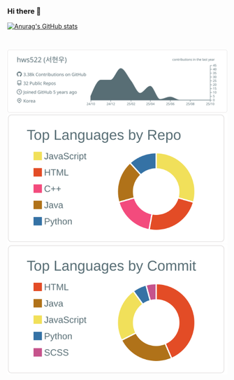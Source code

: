 ### Hi there 👋

[![Anurag's GitHub stats](https://github-readme-stats.vercel.app/api?username=hws522)](https://github.com/anuraghazra/github-readme-stats)

<br>


[![](https://raw.githubusercontent.com/hws522/hws522/main/profile-summary-card-output/default/0-profile-details.svg)](https://github.com/vn7n24fzkq/github-profile-summary-cards)
[![](https://raw.githubusercontent.com/hws522/hws522/main/profile-summary-card-output/default/1-repos-per-language.svg)](https://github.com/vn7n24fzkq/github-profile-summary-cards) [![](https://raw.githubusercontent.com/hws522/hws522/main/profile-summary-card-output/default/2-most-commit-language.svg)](https://github.com/vn7n24fzkq/github-profile-summary-cards)
